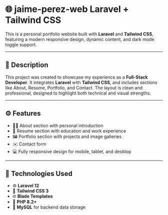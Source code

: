 # 🌐 jaime-perez-web Laravel + Tailwind CSS

This is a personal portfolio website built with **Laravel** and **Tailwind CSS**, featuring a modern responsive design, dynamic content, and dark mode toggle support.

---

## 📝 Description

This project was created to showcase my experience as a **Full-Stack Developer**. It integrates **Laravel** with **Tailwind CSS**, and includes sections like About, Resume, Portfolio, and Contact. The layout is clean and professional, designed to highlight both technical and visual strengths.

---

## ⚙️ Features

- 🙋‍♂️ About section with personal introduction
- 📄 Resume section with education and work experience
- 🖼️ Portfolio section with projects and image galleries
- ✉️ Contact form 
- 💻 Fully responsive design for mobile, tablet, and desktop

---

## 🧰 Technologies Used

- ⚙️ **Laravel 12**
- 💨 **Tailwind CSS 3**
- 🌐 **Blade Templates**
- 🐘 **PHP 8.2+**
- 🐘 **MySQL** for backend data storage
